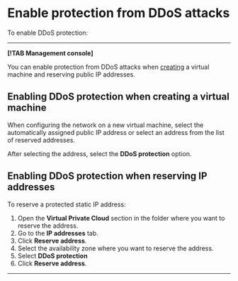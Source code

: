 # Enable protection from DDoS attacks

To enable DDoS protection:

---

**[!TAB Management console]**

You can enable protection from DDoS attacks when  [creating](../../compute/quickstart/quick-create-linux) a virtual machine and reserving public IP addresses.

## Enabling DDoS protection when creating a virtual machine

When configuring the network on a new virtual machine, select the automatically assigned public IP address or select an address from the list of reserved addresses.

After selecting the address, select the **DDoS protection** option.

## Enabling DDoS protection when reserving IP addresses

To reserve a protected static IP address:

1. Open the **Virtual Private Cloud** section in the folder where you want to reserve the address.
1. Go to the **IP addresses** tab.
1. Click **Reserve address**.
1. Select the availability zone where you want to reserve the address.
1. Select **DDoS protection**
1. Click **Reserve address**.

---

